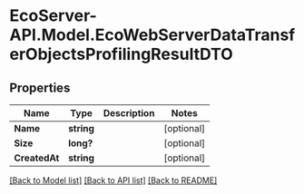 # EcoServer-API.Model.EcoWebServerDataTransferObjectsProfilingResultDTO
## Properties

Name | Type | Description | Notes
------------ | ------------- | ------------- | -------------
**Name** | **string** |  | [optional] 
**Size** | **long?** |  | [optional] 
**CreatedAt** | **string** |  | [optional] 

[[Back to Model list]](../README.md#documentation-for-models) [[Back to API list]](../README.md#documentation-for-api-endpoints) [[Back to README]](../README.md)

